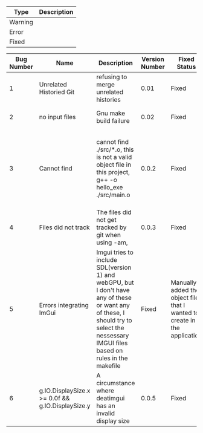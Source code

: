 
|Type| Description |
| - | - |
| Warning | |
| Error | | 
| Fixed | |

| Bug Number | Name | Description | Version Number | Fixed Status | Fix Method |
| - | - | - | - | - | - |
| 1 | Unrelated Historied Git | refusing to merge unrelated histories | 0.01 | Fixed | git pull origin dev --allow-unrelated-histories |
| 2 | no input files | Gnu make build failure | 0.02 | Fixed | The pattern rule has not recognised any object file, Continue at error 3 | Forgot to replace the example pattern substr from c to cpp |
| 3 | Cannot find |cannot find ./src/*.o, this is not a valid object file in this project,  g++ -o hello_exe ./src/main.o | 0.0.2 | Fixed | Used this pattern: $(patsubst $(sources)/%.cpp,%.o,$(wildcard $(sources)/*.cpp)), It created object files from matching all src files that match the wild card, then then replacing the prefix (directory and file name) with just the filename, and replacing .cpp with .o. Also I needed to add the objects to the recipy.
| 4 | Files did not track | The files did not get tracked by git when using -am, | 0.0.3 | Fixed | I just did git add then retried the commit
| 5 | Errors integrating ImGui | Imgui tries to include SDL(version 1) and webGPU, but I don't have any of these or want any of these, I should try to select the nessessary IMGUI files based on rules in the makefile | Fixed | Manually added the object files that I wanted to create in the application
| 6 | g.IO.DisplaySize.x >= 0.0f && g.IO.DisplaySize.y | A circumstance where deatimgui has an invalid display size  | 0.0.5 | Fixed | Forgot to add these lines before new frame ImGui_ImplOpenGL3_NewFrame(); ImGui_ImplSDL2_NewFrame();|